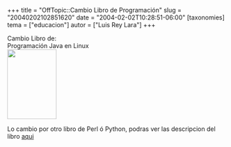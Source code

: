 +++
title = "OffTopic::Cambio Libro de Programación"
slug = "20040202102851620"
date = "2004-02-02T10:28:51-06:00"
[taxonomies]
tema = ["educacion"]
autor = ["Luis Rey Lara"]
+++

Cambio Libro de:  
Programación Java en Linux  
<img src="http://glib.org.mx/images/articles/20040202102851620_1.gif"
width="113" height="160" />

Lo cambio por otro libro de Perl ó Python, podras ver las descripcion
del libro [aqui](http://www.escomposlinux.org/libros/libro.php?id=27)

